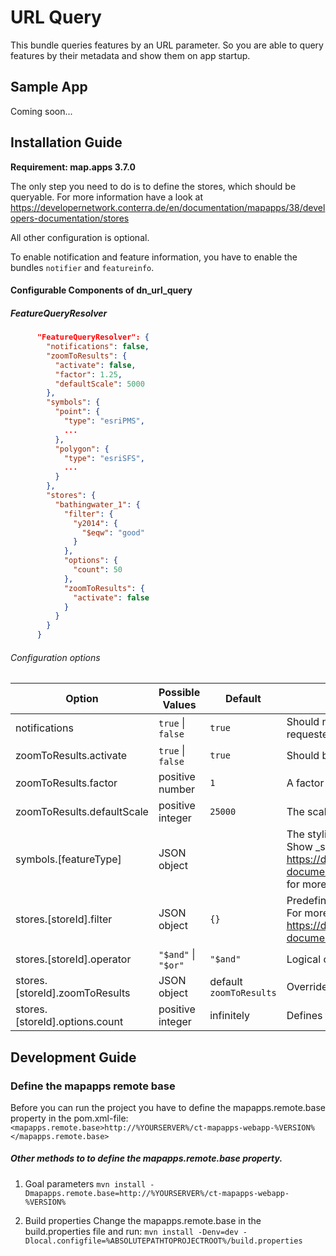 # URL Query
This bundle queries features by an URL parameter.
So you are able to query features by their metadata and show them on app startup. 

Sample App
------------------
Coming soon...

Installation Guide
------------------
**Requirement: map.apps 3.7.0**

The only step you need to do is to define the stores, which should be queryable.
For more information have a look at
https://developernetwork.conterra.de/en/documentation/mapapps/38/developers-documentation/stores

All other configuration is optional.

To enable notification and feature information, you have to enable the bundles ```notifier``` and ```featureinfo```.

#### Configurable Components of dn_url_query

##### FeatureQueryResolver
```json
      "FeatureQueryResolver": {
        "notifications": false,
        "zoomToResults": {
          "activate": false,
          "factor": 1.25,
          "defaultScale": 5000
        },
        "symbols": {
          "point": {
            "type": "esriPMS",
            ...
          },
          "polygon": {
            "type": "esriSFS",
            ...
          }
        },
        "stores": {
          "bathingwater_1": {
            "filter": {
              "y2014": {
                "$eqw": "good"
              }
            },
            "options": {
              "count": 50
            },
            "zoomToResults": {
              "activate": false
            }
          }
        }
      }
```

###### Configuration options
| Option                         | Possible Values                 | Default                     | Description                                                                                                                                                                                                              |
|--------------------------------|---------------------------------|-----------------------------|--------------------------------------------------------------------------------------------------------------------------------------------------------------------------------------------------------------------------|
| notifications                  | ```true``` &#124; ```false```   | ```true```                  | Should notifications shown, if an error occurred, e.g. to many features were requested?                                                                                                                                  |
| zoomToResults.activate         | ```true``` &#124; ```false```   | ```true```                  | Should be zoomed to all requested features?                                                                                                                                                                              |
| zoomToResults.factor           | positive number                 | ```1```                     | A factor of the zoom extent, to get a border around all requested features                                                                                                                                               |
| zoomToResults.defaultScale     | positive integer                | ```25000```                 | The scale used, if no extent could created from the features                                                                                                                                                             |
| symbols.[featureType]          | JSON object                     |                             | The styling information, how to render the features.<br>Show _symbolTable in <br> https://developernetwork.conterra.de/en/documentation/mapapps/38/developers-documentation/omni-search <br> for more information        |
| stores.[storeId].filter        | JSON object                     | ```{}```                    | Predefined filters, to limit the access to the features. <br> For more information have a look at <br> https://developernetwork.conterra.de/en/documentation/mapapps/38/developers-documentation/complex-query-dojostore |
| stores.[storeId].operator      | ```"$and"``` &#124; ```"$or"``` | ```"$and"```                | Logical operator to combine the predefined filters with the user-defined one.                                                                                                                                            |
| stores.[storeId].zoomToResults | JSON object                     | default ```zoomToResults``` | Overrides the default zoomToResults to change the behavior of every store.                                                                                                                                               |
| stores.[storeId].options.count | positive integer                | infinitely                  | Defines the limit of requested features. If more returned, no feature will be shown.                                                                                                                                     |

Development Guide
------------------
### Define the mapapps remote base
Before you can run the project you have to define the mapapps.remote.base property in the pom.xml-file:
`<mapapps.remote.base>http://%YOURSERVER%/ct-mapapps-webapp-%VERSION%</mapapps.remote.base>`

##### Other methods to to define the mapapps.remote.base property.
1. Goal parameters
`mvn install -Dmapapps.remote.base=http://%YOURSERVER%/ct-mapapps-webapp-%VERSION%`

2. Build properties
Change the mapapps.remote.base in the build.properties file and run:
`mvn install -Denv=dev -Dlocal.configfile=%ABSOLUTEPATHTOPROJECTROOT%/build.properties`